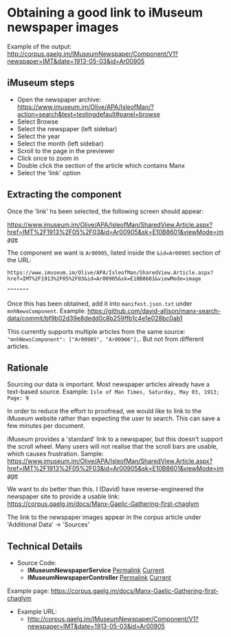 # Obtaining a good link to iMuseum newspaper images

Example of the output: http://corpus.gaelg.im/IMuseumNewspaper/Component/V1?newspaper=IMT&date=1913-05-03&id=Ar00905

## iMuseum steps

* Open the newspaper archive: https://www.imuseum.im/Olive/APA/IsleofMan/?action=search&text=testingdefault#panel=browse
* Select Browse
* Select the newspaper (left sidebar)
* Select the year
* Select the month (left sidebar)
* Scroll to the page in the previewer
* Click once to zoom in
* Double click the section of the article which contains Manx
* Select the 'link' option

## Extracting the component

Once the 'link' hs been selected, the following screen should appear:

https://www.imuseum.im/Olive/APA/IsleofMan/SharedView.Article.aspx?href=IMT%2F1913%2F05%2F03&id=Ar00905&sk=E10B8601&viewMode=image

The component we want is `Ar00905`, listed inside the `&id=Ar00905` section of the URL:

```
https://www.imuseum.im/Olive/APA/IsleofMan/SharedView.Article.aspx?href=IMT%2F1913%2F05%2F03&id=Ar00905&sk=E10B8601&viewMode=image
                                                                                                ^^^^^^^
```

Once this has been obtained, add it into `manifest.json.txt` under `mnhNewsComponent`. Example: https://github.com/david-allison/manx-search-data/commit/bf9b02d39e8dedd0c8b259ffb1c4e1e028bc0ab1

This currently supports multiple articles from the same source: `"mnhNewsComponent": ["Ar00905", "Ar00906"],`. But not from different articles.

## Rationale

Sourcing our data is important. Most newspaper articles already have a text-based source. Example: `Isle of Man Times, Saturday, May 03, 1913; Page: 9`

In order to reduce the effort to proofread, we would like to link to the iMuseum website rather than expecting the user to search. This can save a few minutes per document.

iMuseum provides a 'standard' link to a newspaper, but this doesn't support the scroll wheel. Many users will not realise that the scroll bars are usable, which causes frustration.  Sample: https://www.imuseum.im/Olive/APA/IsleofMan/SharedView.Article.aspx?href=IMT%2F1913%2F05%2F03&id=Ar00905&sk=E10B8601&viewMode=image

We want to do better than this. I (David) have reverse-engineered the newspaper site to provide a usable link: https://corpus.gaelg.im/docs/Manx-Gaelic-Gathering-first-chaglym

The link to the newspaper images appear in the corpus article under 'Additional Data' -> 'Sources'

## Technical Details

* Source Code: 
  * **IMuseumNewspaperService** [Permalink](https://github.com/david-allison/manx-corpus-search/blob/f471c5e52237f0fed232808e002897bf28165a11/CorpusSearch/Service/IMuseumNewspaperService.cs) [Current](https://github.com/david-allison/manx-corpus-search/blob/master/CorpusSearch/Service/IMuseumNewspaperService.cs) 
  * **IMuseumNewspaperController** [Permalink](https://github.com/david-allison/manx-corpus-search/blob/7a11925893790a7be93988ac12cda76da4f8bc17/CorpusSearch/Controllers/IMuseumNewspaperController.cs) [Current](https://github.com/david-allison/manx-corpus-search/blob/master/CorpusSearch/Controllers/IMuseumNewspaperController.cs)
  
Example page: https://corpus.gaelg.im/docs/Manx-Gaelic-Gathering-first-chaglym

* Example URL: 
  * http://corpus.gaelg.im/IMuseumNewspaper/Component/V1?newspaper=IMT&date=1913-05-03&id=Ar00905 
